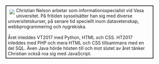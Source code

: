 <div class="byline" style="border: 2px solid;overflow: auto;margin:20px;padding:5px;">
<img src="img/me-small.png" style="margin: 5px; float: left;">
Christian Nelson arbetar som informationsspecialist vid Vasa universitet. På fritiden sysselsätter han sig med diverse universitetskurser, på senare tid speciellt inom datavetenskap, webbprogrammering och nygrekiska.
<br><br>
Året inleddes VT2017 med Python, HTML och CSS. HT2017 inleddes med PHP och mera HTML och CSS tillsammans med en del SQL. Även Java hörde hösten till och mot slutet av året tänker Christian också roa sig med JavaScript.
</div>
